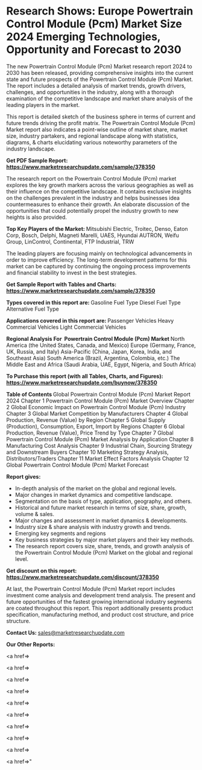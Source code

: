 # Research Shows: Europe Powertrain Control Module (Pcm) Market Size 2024 Emerging Technologies, Opportunity and Forecast to 2030

The new Powertrain Control Module (Pcm) Market research report 2024 to 2030 has been released, providing comprehensive insights into the current state and future prospects of the Powertrain Control Module (Pcm) Market. The report includes a detailed analysis of market trends, growth drivers, challenges, and opportunities in the industry, along with a thorough examination of the competitive landscape and market share analysis of the leading players in the market.

This report is detailed sketch of the business sphere in terms of current and future trends driving the profit matrix. The Powertrain Control Module (Pcm) Market report also indicates a point-wise outline of market share, market size, industry partakers, and regional landscape along with statistics, diagrams, &amp; charts elucidating various noteworthy parameters of the industry landscape.

<strong><b>Get PDF Sample Report: <a href=https://www.marketresearchupdate.com/sample/378350>https://www.marketresearchupdate.com/sample/378350</a></b></strong>

The research report on the Powertrain Control Module (Pcm) market explores the key growth markers across the various geographies as well as their influence on the competitive landscape. It contains exclusive insights on the challenges prevalent in the industry and helps businesses idea countermeasures to enhance their growth. An elaborate discussion of the opportunities that could potentially propel the industry growth to new heights is also provided.

<strong><b>Top Key Players of the Market:
</b></strong>Mitsubishi Electric, Troitec, Denso, Eaton Corp, Bosch, Delphi, Magneti Marelli, UAES, Hyundai AUTRON, Weifu Group, LinControl, Continental, FTP Industrial, TRW<strong><b>
</b></strong>

The leading players are focusing mainly on technological advancements in order to improve efficiency. The long-term development patterns for this market can be captured by continuing the ongoing process improvements and financial stability to invest in the best strategies.

<strong><b>Get Sample Report with Tables and Charts: <a href=https://www.marketresearchupdate.com/sample/378350>https://www.marketresearchupdate.com/sample/378350</a></b></strong>

<strong><b>Types covered in this report are:
</b></strong>Gasoline Fuel Type
Diesel Fuel Type
Alternative Fuel Type<strong><b>
</b></strong>

<strong><b>Applications covered in this report are:
</b></strong>Passenger Vehicles
Heavy Commercial Vehicles
Light Commercial Vehicles<strong><b>
</b></strong>

<strong><b>Regional Analysis For  Powertrain Control Module (Pcm) Market</b></strong><strong><b>
</b></strong>North America (the United States, Canada, and Mexico)
Europe (Germany, France, UK, Russia, and Italy)
Asia-Pacific (China, Japan, Korea, India, and Southeast Asia)
South America (Brazil, Argentina, Colombia, etc.)
The Middle East and Africa (Saudi Arabia, UAE, Egypt, Nigeria, and South Africa)

<strong><b>To Purchase this report (with all Tables, Charts, and Figures): <a href=https://www.marketresearchupdate.com/buynow/378350>https://www.marketresearchupdate.com/buynow/378350</a></b></strong>

<strong><b>Table of Contents</b></strong><strong><b>
</b></strong>Global Powertrain Control Module (Pcm) Market Report 2024
Chapter 1 Powertrain Control Module (Pcm) Market Overview
Chapter 2 Global Economic Impact on Powertrain Control Module (Pcm) Industry
Chapter 3 Global Market Competition by Manufacturers
Chapter 4 Global Production, Revenue (Value) by Region
Chapter 5 Global Supply (Production), Consumption, Export, Import by Regions
Chapter 6 Global Production, Revenue (Value), Price Trend by Type
Chapter 7 Global Powertrain Control Module (Pcm) Market Analysis by Application
Chapter 8 Manufacturing Cost Analysis
Chapter 9 Industrial Chain, Sourcing Strategy and Downstream Buyers
Chapter 10 Marketing Strategy Analysis, Distributors/Traders
Chapter 11 Market Effect Factors Analysis
Chapter 12 Global Powertrain Control Module (Pcm) Market Forecast

<strong><b>Report gives:</b></strong>

- In-depth analysis of the market on the global and regional levels.
- Major changes in market dynamics and competitive landscape.
- Segmentation on the basis of type, application, geography, and others.
- Historical and future market research in terms of size, share, growth, volume &amp; sales.
- Major changes and assessment in market dynamics &amp; developments.
- Industry size &amp; share analysis with industry growth and trends.
- Emerging key segments and regions
- Key business strategies by major market players and their key methods.
- The research report covers size, share, trends, and growth analysis of the Powertrain Control Module (Pcm) Market on the global and regional level.

<strong><b>Get discount on this report: <a href=https://www.marketresearchupdate.com/discount/378350>https://www.marketresearchupdate.com/discount/378350</a></b></strong>

At last, the Powertrain Control Module (Pcm) Market report includes investment come analysis and development trend analysis. The present and future opportunities of the fastest growing international industry segments are coated throughout this report. This report additionally presents product specification, manufacturing method, and product cost structure, and price structure.

<strong><b>Contact Us:
</b></strong>sales@marketresearchupdate.com

<strong>Our Other Reports:</strong>

<a href=></a>

<a href=></a>

<a href=></a>

<a href=></a>

<a href=></a>

<a href=></a>

<a href=></a>

<a href=></a>

<a href=></a>

<a href=></a>"
